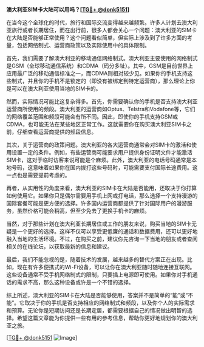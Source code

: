 **澳大利亚SIM卡大陆可以用吗？[[TG💪+ @donk5151](https://t.me/s/donk5151)]**

在当今这个全球化的时代，旅行和国际交流变得越来越频繁。许多人计划去澳大利亚旅行或者长期居住，而在出行前，很多人都会关心一个问题：澳大利亚的SIM卡在大陆是否能够正常使用？这个问题看似简单，但实际上涉及到了许多方面的考量，包括网络制式、运营商政策以及实际使用中的具体限制。

首先，我们需要了解澳大利亚的移动通信网络制式。澳大利亚主要使用的网络制式是GSM（全球移动通信系统）和CDMA（码分多址）。其中，GSM是目前世界上应用最广泛的移动通信标准之一，而CDMA则相对较少见。如果你的手机支持这些制式，并且你的手机不是锁定的（即没有被绑定到特定运营商），那么理论上你是可以在澳大利亚使用当地的SIM卡的。

然而，实际情况可能比这复杂得多。首先，你需要确认你的手机是否支持澳大利亚运营商所使用的频段。澳大利亚的运营商如Optus、Telstra和Vodafone等，它们的网络覆盖范围和频段可能会有所不同。因此，即使你的手机支持GSM或CDMA，也可能无法在某些地区正常工作。这就需要你在购买澳大利亚SIM卡之前，仔细查看运营商提供的频段信息。

其次，关于运营商的政策问题。澳大利亚的各大运营商通常会对SIM卡的激活和使用设置一定的条件。例如，有些运营商可能要求用户提供身份证明文件才能激活SIM卡，这对于临时访客来说可能是个麻烦。此外，澳大利亚的电话号码通常是本地号码，这意味着如果你在国内拨打这些号码时，可能需要支付国际长途费用。这一点也是需要提前考虑的。

再者，从实用性的角度来看，澳大利亚的SIM卡在大陆是否能用，还取决于你打算如何使用它。如果你只是偶尔需要用手机上网或打电话，那么选择一个支持漫游的国际套餐可能是更方便的选择。许多国内运营商都提供了针对国际用户的漫游服务，虽然价格可能会稍高，但至少免去了更换手机卡的麻烦。

当然，对于那些计划在澳大利亚长期居住或工作的朋友来说，购买当地的SIM卡无疑是一个更好的选择。这样不仅可以享受更低廉的通话和数据费用，还可以更好地融入当地的生活环境。不过，在购买之前，建议你先咨询一下当地的朋友或者查阅相关的在线论坛，以获取最新的信息和建议。

最后，我们不能忽视的是，随着技术的发展，越来越多的替代方案正在出现。比如，现在有许多便携式的Wi-Fi设备，可以让你在澳大利亚随时随地连接互联网。这些设备通常不受手机网络制式的限制，只要插上电源即可使用。如果你对手机通话的需求不高，那么这种设备或许是一个不错的选择。

综上所述，澳大利亚的SIM卡在大陆是否能够使用，答案并不是简单的“能”或“不能”。它取决于你的手机是否支持相应的网络制式和频段，以及你个人的实际需求和预算。无论你是短期访问还是长期定居，都需要根据自己的情况做出明智的选择。希望这篇文章能为你提供一些有用的参考信息，帮助你更好地规划你的澳大利亚之旅。

[[TG💪+ @donk5151](https://t.me/s/donk5151) ![Image](https://i.postimg.cc/rwNCRYN7/Snipaste-2025-04-30-17-27-05.png)]